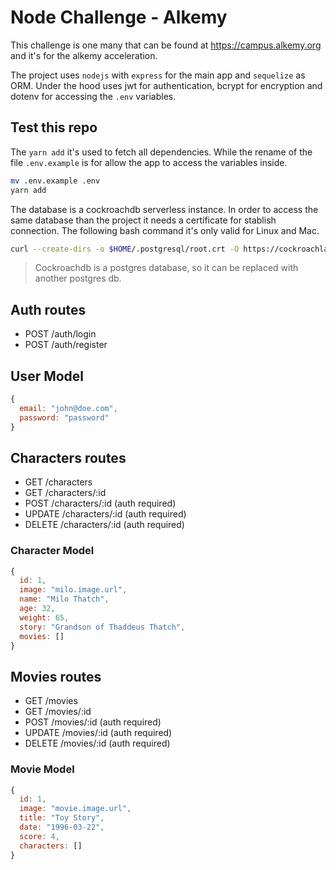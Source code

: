 # Node Challenge - Alkemy

This challenge is one many that can be found at <https://campus.alkemy.org> and it's for the alkemy acceleration.

The project uses `nodejs` with `express` for the main app and `sequelize` as ORM. Under the hood uses jwt for authentication, bcrypt for encryption and dotenv for accessing the `.env` variables.

## Test this repo

The `yarn add` it's used to fetch all dependencies.
While the rename of the file `.env.example` is for allow the app to access the variables inside.

```bash
mv .env.example .env
yarn add
```

The database is a cockroachdb serverless instance.
In order to access the same database than the project it needs a certificate for stablish connection.
The following bash command it's only valid for Linux and Mac.

```bash
curl --create-dirs -o $HOME/.postgresql/root.crt -O https://cockroachlabs.cloud/clusters/8887d4eb-4eb3-4ca6-b8b6-f309dac8d360/cert
```

>Cockroachdb is a postgres database, so it can be replaced with another postgres db.

## Auth routes

- POST /auth/login
- POST /auth/register

## User Model

```js
{
  email: "john@doe.com",
  password: "password"
}
```

## Characters routes

- GET /characters
- GET /characters/:id
- POST /characters/:id (auth required)
- UPDATE /characters/:id (auth required)
- DELETE /characters/:id (auth required)

### Character Model

```js
{
  id: 1,
  image: "milo.image.url",
  name: "Milo Thatch",
  age: 32,
  weight: 65,
  story: "Grandson of Thaddeus Thatch",
  movies: []
}
```

## Movies routes

- GET /movies
- GET /movies/:id
- POST /movies/:id (auth required)
- UPDATE /movies/:id (auth required)
- DELETE /movies/:id (auth required)

### Movie Model

```js
{
  id: 1,
  image: "movie.image.url",
  title: "Toy Story",
  date: "1996-03-22",
  score: 4,
  characters: []
}
```
